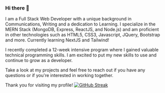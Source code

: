 ### Hi there 👋

<!--
**ZacharyJohn1/ZacharyJohn1** is a ✨ _special_ ✨ repository because its `README.md` (this file) appears on your GitHub profile.

Here are some ideas to get you started:

- 🔭 I’m currently working on ...
- 🌱 I’m currently learning ...
- 👯 I’m looking to collaborate on ...
- 🤔 I’m looking for help with ...
- 💬 Ask me about ...
- 📫 How to reach me: ...
- 😄 Pronouns: ...
- ⚡ Fun fact: ...
-->
I am a Full Stack Web Developer with a unique background in Communications, Writing and a dedication to Learning. I specialize in the MERN Stack (MongoDB, Express, ReactJS, and Node.js) and am proficient in other technologies such as HTML5, CSS3, Javascript, JQuery, Bootstrap and more. Currently learning NextJS and Tailwind!

I recently completed a 12-week intensive program where I gained valuable technical programming skills. I am excited to put my new skills to use and continue to grow as a developer.

Take a look at my projects and feel free to reach out if you have any questions or if you're interested in working together.

Thank you for visiting my profile!
[![GitHub Streak](https://streak-stats.demolab.com/?user=ZacharyJohn1)](https://git.io/streak-stats)
